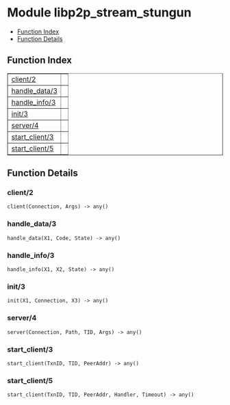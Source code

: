 

# Module libp2p_stream_stungun #
* [Function Index](#index)
* [Function Details](#functions)

<a name="index"></a>

## Function Index ##


<table width="100%" border="1" cellspacing="0" cellpadding="2" summary="function index"><tr><td valign="top"><a href="#client-2">client/2</a></td><td></td></tr><tr><td valign="top"><a href="#handle_data-3">handle_data/3</a></td><td></td></tr><tr><td valign="top"><a href="#handle_info-3">handle_info/3</a></td><td></td></tr><tr><td valign="top"><a href="#init-3">init/3</a></td><td></td></tr><tr><td valign="top"><a href="#server-4">server/4</a></td><td></td></tr><tr><td valign="top"><a href="#start_client-3">start_client/3</a></td><td></td></tr><tr><td valign="top"><a href="#start_client-5">start_client/5</a></td><td></td></tr></table>


<a name="functions"></a>

## Function Details ##

<a name="client-2"></a>

### client/2 ###

`client(Connection, Args) -> any()`

<a name="handle_data-3"></a>

### handle_data/3 ###

`handle_data(X1, Code, State) -> any()`

<a name="handle_info-3"></a>

### handle_info/3 ###

`handle_info(X1, X2, State) -> any()`

<a name="init-3"></a>

### init/3 ###

`init(X1, Connection, X3) -> any()`

<a name="server-4"></a>

### server/4 ###

`server(Connection, Path, TID, Args) -> any()`

<a name="start_client-3"></a>

### start_client/3 ###

`start_client(TxnID, TID, PeerAddr) -> any()`

<a name="start_client-5"></a>

### start_client/5 ###

`start_client(TxnID, TID, PeerAddr, Handler, Timeout) -> any()`

